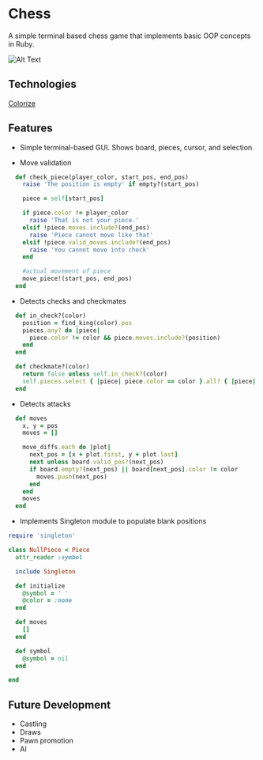 # Chess

A simple terminal based chess game that implements basic OOP concepts in Ruby.

![Alt Text](https://i.imgur.com/75WrbK2.gif)

## Technologies

[Colorize](https://github.com/fazibear/colorize)

## Features

* Simple terminal-based GUI. Shows board, pieces, cursor, and selection

* Move validation

```ruby
  def check_piece(player_color, start_pos, end_pos)
    raise 'The position is empty' if empty?(start_pos)

    piece = self[start_pos]

    if piece.color != player_color
      raise 'That is not your piece.'
    elsif !piece.moves.include?(end_pos)
      raise 'Piece cannot move like that'
    elsif !piece.valid_moves.include?(end_pos)
      raise 'You cannot move into check'
    end

    #actual movement of piece
    move_piece!(start_pos, end_pos)
  end
```

* Detects checks and checkmates

```ruby
  def in_check?(color)
    position = find_king(color).pos
    pieces.any? do |piece|
      piece.color != color && piece.moves.include?(position)
    end
  end
```

```ruby
  def checkmate?(color)
    return false unless self.in_check?(color)
    self.pieces.select { |piece| piece.color == color }.all? { |piece| piece.valid_moves.empty? }
  end
```

* Detects attacks

```ruby
  def moves
    x, y = pos
    moves = []

    move_diffs.each do |plot|
      next_pos = [x + plot.first, y + plot.last]
      next unless board.valid_pos?(next_pos)
      if board.empty?(next_pos) || board[next_pos].color != color
        moves.push(next_pos)
      end
    end
    moves
  end
```

* Implements Singleton module to populate blank positions
```ruby
require 'singleton'

class NullPiece < Piece
  attr_reader :symbol

  include Singleton

  def initialize
    @symbol = ' '
    @color = :none
  end

  def moves
    []
  end

  def symbol
    @symbol = nil
  end

end

```
## Future Development
* Castling
* Draws
* Pawn promotion
* AI

